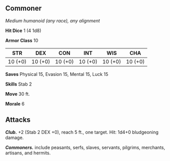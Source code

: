 ## Commoner

*Medium humanoid (any race), any alignment*

**Hit Dice** 1 (4 1d8)

**Armor Class** 10

| STR     | DEX     | CON     | INT     | WIS     | CHA     |
|---------|---------|---------|---------|---------|---------|
| 10 (+0) | 10 (+0) | 10 (+0) | 10 (+0) | 10 (+0) | 10 (+0) |

**Saves** Physical 15, Evasion 15, Mental 15, Luck 15

**Skills** Stab 2

**Move** 30 ft.

**Morale** 6

## Attacks

***Club.*** +2 (Stab 2 DEX +0), reach 5 ft., one target. Hit: 1d4+0 bludgeoning damage.

***Commoners.*** include peasants, serfs, slaves, servants, pilgrims, merchants, artisans, and hermits.


